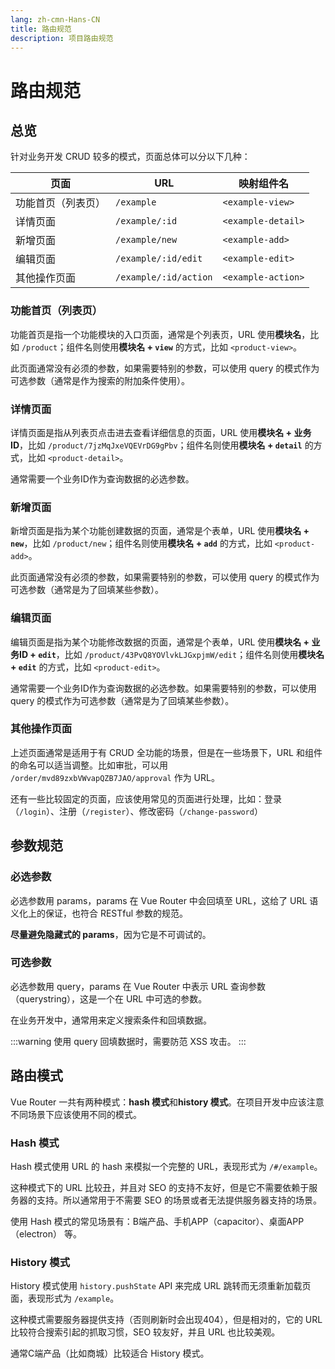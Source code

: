 ```yaml
---
lang: zh-cmn-Hans-CN
title: 路由规范
description: 项目路由规范
---
```


# 路由规范

## 总览

针对业务开发 CRUD 较多的模式，页面总体可以分以下几种：

| 页面        | 	URL                  | 	映射组件名              |
|-----------|-----------------------|---------------------|
| 功能首页（列表页） | 	`/example`           | 	`<example-view>`   |
| 详情页面      | 	`/example/:id`       | 	`<example-detail>` |
| 新增页面      | 	`/example/new`       | 	`<example-add>`    |
| 编辑页面      | 	`/example/:id/edit`  | 	`<example-edit>`   |
| 其他操作页面    | `/example/:id/action` | 	`<example-action>` |

### 功能首页（列表页）

功能首页是指一个功能模块的入口页面，通常是个列表页，URL 使用**模块名**，比如 `/product`；组件名则使用**模块名 + `view`** 的方式，比如 `<product-view>`。

此页面通常没有必须的参数，如果需要特别的参数，可以使用 query 的模式作为可选参数（通常是作为搜索的附加条件使用）。

### 详情页面

详情页面是指从列表页点击进去查看详细信息的页面，URL 使用**模块名 + 业务ID**，比如 `/product/7jzMqJxeVQEVrDG9gPbv`；组件名则使用**模块名 + `detail`** 的方式，比如 `<product-detail>`。

通常需要一个业务ID作为查询数据的必选参数。

### 新增页面

新增页面是指为某个功能创建数据的页面，通常是个表单，URL 使用**模块名 + `new`**，比如 `/product/new`；组件名则使用**模块名 + `add`** 的方式，比如 `<product-add>`。

此页面通常没有必须的参数，如果需要特别的参数，可以使用 query 的模式作为可选参数（通常是为了回填某些参数）。

### 编辑页面

编辑页面是指为某个功能修改数据的页面，通常是个表单，URL 使用**模块名 + 业务ID + `edit`**，比如 `/product/43PvQ8YOVlvkLJGxpjmW/edit`；组件名则使用**模块名 + `edit`** 的方式，比如 `<product-edit>`。

通常需要一个业务ID作为查询数据的必选参数。如果需要特别的参数，可以使用 query 的模式作为可选参数（通常是为了回填某些参数）。

### 其他操作页面

上述页面通常是适用于有 CRUD 全功能的场景，但是在一些场景下，URL 和组件的命名可以适当调整。比如审批，可以用 `/order/mvd89zxbVWvapQZB7JAO/approval` 作为 URL。

还有一些比较固定的页面，应该使用常见的页面进行处理，比如：登录（`/login`）、注册（`/register`）、修改密码（`/change-password`）

## 参数规范

### 必选参数

必选参数用 params，params 在 Vue Router 中会回填至 URL，这给了 URL 语义化上的保证，也符合 RESTful 参数的规范。

**尽量避免隐藏式的 params**，因为它是不可调试的。

### 可选参数

必选参数用 query，params 在 Vue Router 中表示 URL 查询参数（querystring），这是一个在 URL 中可选的参数。

在业务开发中，通常用来定义搜索条件和回填数据。

:::warning
使用 query 回填数据时，需要防范 XSS 攻击。
:::

## 路由模式

Vue Router 一共有两种模式：**hash 模式**和**history 模式**。在项目开发中应该注意不同场景下应该使用不同的模式。

### Hash 模式

Hash 模式使用 URL 的 hash 来模拟一个完整的 URL，表现形式为 `/#/example`。

这种模式下的 URL 比较丑，并且对 SEO 的支持不友好，但是它不需要依赖于服务器的支持。所以通常用于不需要 SEO 的场景或者无法提供服务器支持的场景。

使用 Hash 模式的常见场景有：B端产品、手机APP（capacitor）、桌面APP（electron） 等。

### History 模式

History 模式使用 `history.pushState` API 来完成 URL 跳转而无须重新加载页面，表现形式为 `/example`。

这种模式需要服务器提供支持（否则刷新时会出现404），但是相对的，它的 URL 比较符合搜索引起的抓取习惯，SEO 较友好，并且 URL 也比较美观。

通常C端产品（比如商城）比较适合 History 模式。
